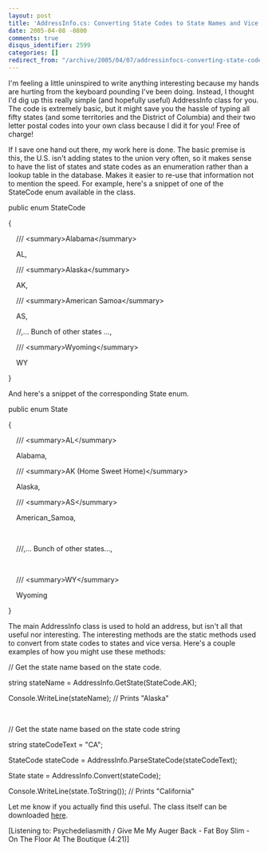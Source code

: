 ```yaml
---
layout: post
title: 'AddressInfo.cs: Converting State Codes to State Names and Vice Versa'
date: 2005-04-08 -0800
comments: true
disqus_identifier: 2599
categories: []
redirect_from: "/archive/2005/04/07/addressinfocs-converting-state-codes-to-state-names-and-vice-versa.aspx/"
---
```


I'm feeling a little uninspired to write anything interesting because my
hands are hurting from the keyboard pounding I've been doing. Instead, I
thought I'd dig up this really simple (and hopefully useful) AddressInfo
class for you. The code is extremely basic, but it might save you the
hassle of typing all fifty states (and some territories and the District
of Columbia) and their two letter postal codes into your own class
because I did it for you! Free of charge!

If I save one hand out there, my work here is done. The basic premise is
this, the U.S. isn't adding states to the union very often, so it makes
sense to have the list of states and state codes as an enumeration
rather than a lookup table in the database. Makes it easier to re-use
that information not to mention the speed. For example, here's a snippet
of one of the StateCode enum available in the class.

public enum StateCode

{

    /// \<summary\>Alabama\</summary\>

    AL,

    /// \<summary\>Alaska\</summary\>

    AK,

    /// \<summary\>American Samoa\</summary\>

    AS,

    //,... Bunch of other states ...,

    /// \<summary\>Wyoming\</summary\>

    WY

}

And here's a snippet of the corresponding State enum.

public enum State

{

    /// \<summary\>AL\</summary\>

    Alabama,

    /// \<summary\>AK (Home Sweet Home)\</summary\>

    Alaska,

    /// \<summary\>AS\</summary\>

    American\_Samoa,

 

    ///,... Bunch of other states...,

 

    /// \<summary\>WY\</summary\>

    Wyoming

}

The main AddressInfo class is used to hold an address, but isn't all
that useful nor interesting. The interesting methods are the static
methods used to convert from state codes to states and vice versa.
Here's a couple examples of how you might use these methods:

// Get the state name based on the state code.

string stateName = AddressInfo.GetState(StateCode.AK);

Console.WriteLine(stateName); // Prints "Alaska"

 

// Get the state name based on the state code string

string stateCodeText = "CA";

StateCode stateCode = AddressInfo.ParseStateCode(stateCodeText);

State state = AddressInfo.Convert(stateCode);

Console.WriteLine(state.ToString()); // Prints "California"

Let me know if you actually find this useful. The class itself can be
downloaded [here](https://haacked.com/code/AddressInfo.zip).

[Listening to: Psychedeliasmith / Give Me My Auger Back - Fat Boy Slim -
On The Floor At The Boutique (4:21)]

